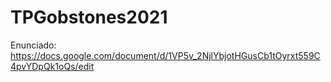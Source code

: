 # TPGobstones2021
Enunciado: https://docs.google.com/document/d/1VP5v_2NjlYbjotHGusCb1tOyrxt559C4pvYDpQk1oQs/edit
